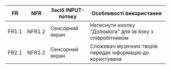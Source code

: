 | FR | NFR | Засіб INPUT-потоку | Особливості використання |
| --- | --- | --- | --- |
| FR1.1 | NFR1.2 | Сенсорний екран | Натиснути  кнопку "Допомога"  для зв'язку з співробітником |
| FR2.1 | NFR2.2 | Сенсорний екран | Споживач музичних творів передає інформацію до користувача |




